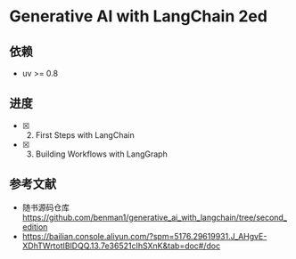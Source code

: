 # Generative AI with LangChain 2ed

## 依赖
- uv >= 0.8

## 进度

- [x] 02. First Steps with LangChain
- [x] 03. Building Workflows with LangGraph


## 参考文献
- 随书源码仓库 https://github.com/benman1/generative_ai_with_langchain/tree/second_edition
- https://bailian.console.aliyun.com/?spm=5176.29619931.J_AHgvE-XDhTWrtotIBlDQQ.13.7e36521cIhSXnK&tab=doc#/doc
